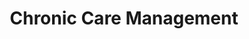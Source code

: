 ---
title: "Chronic Care Management" 
type: "communities/medigy-chronic-care-management-ccm"
breadcrumbs:
 - Home
 - Communities
 - Chronic Care Management
breadcrumbLinks:
 - "/"
 - "/communities"
layOut: "community-taxonomy-listing"
---